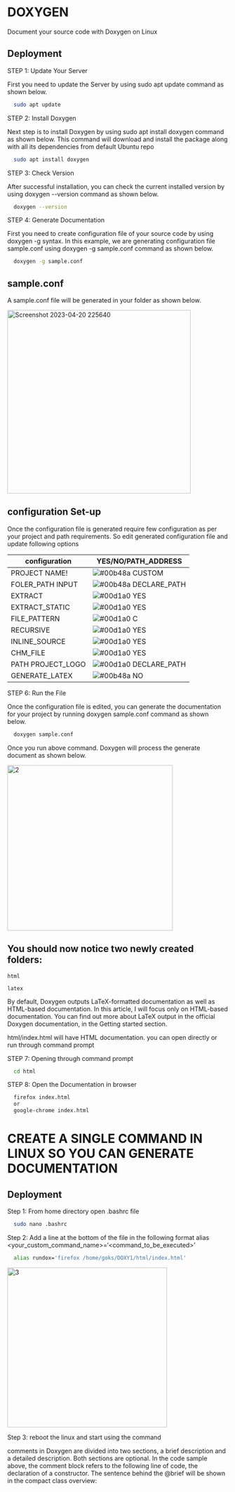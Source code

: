 
# DOXYGEN

Document your source code with Doxygen on Linux


## Deployment
STEP 1: Update Your Server

First you need to update the Server by using sudo apt update command as shown below.

```bash
  sudo apt update
```
STEP 2: Install Doxygen

Next step is to install Doxygen by using sudo apt install doxygen command as shown below. This command will download and install the package along with all its dependencies from default Ubuntu repo

```bash
  sudo apt install doxygen
```
STEP 3: Check Version

After successful installation, you can check the current installed version by using doxygen --version command as shown below.

```bash
  doxygen --version
```
STEP 4: Generate Documentation

First you need to create configuration file of your source code by using doxygen -g <file> syntax. In this example, we are generating configuration file sample.conf using doxygen -g sample.conf command as shown below.

```bash
  doxygen -g sample.conf
```


## sample.conf 
  
  A sample.conf file will be generated in your folder as shown below.

<img width="418" alt="Screenshot 2023-04-20 225640" src="https://user-images.githubusercontent.com/84590536/233444725-319f4ed3-54cd-425e-97a5-d320adcad39d.png">
  
 
## configuration Set-up

Once the configuration file is generated require few configuration as per your project and path requirements. So edit generated configuration file and update following options

|     configuration       | YES/NO/PATH_ADDRESS                                                                |
| ----------------- | ------------------------------------------------------------------ |
| PROJECT NAME! | ![#00b48a](https://via.placeholder.com/10/0a192f?text=+) CUSTOM |
| FOLER_PATH INPUT | ![#00b48a](https://via.placeholder.com/10/00b48a?text=+) DECLARE_PATH |
| EXTRACT | ![#00d1a0](https://via.placeholder.com/10/00b48a?text=+) YES |
| EXTRACT_STATIC | ![#00d1a0](https://via.placeholder.com/10/00b48a?text=+) YES |
| FILE_PATTERN | ![#00d1a0](https://via.placeholder.com/10/00b48a?text=+) C |
| RECURSIVE | ![#00d1a0](https://via.placeholder.com/10/00b48a?text=+) YES |
| INLINE_SOURCE | ![#00d1a0](https://via.placeholder.com/10/00b48a?text=+) YES |
| CHM_FILE | ![#00d1a0](https://via.placeholder.com/10/00b48a?text=+) YES |
| PATH PROJECT_LOGO | ![#00d1a0](https://via.placeholder.com/10/00b48a?text=+) DECLARE_PATH |
| GENERATE_LATEX | ![#00b48a](https://via.placeholder.com/10/0a192f?text=+) NO |





STEP 6: Run the File

Once the configuration file is edited, you can generate the documentation for your project by running doxygen sample.conf command as shown below.

```bash
  doxygen sample.conf
```
Once you run above command. Doxygen will process the generate document as shown below.

<img width="377" alt="2" src="https://user-images.githubusercontent.com/84590536/233454265-7cba5e8d-07d2-4494-84fc-ff988bb825cd.png">
  
  ## You should now notice two newly created folders:

`html`

`latex`
  
By default, Doxygen outputs LaTeX-formatted documentation as well as HTML-based documentation. In this article, I will focus only on HTML-based documentation. You can find out more about LaTeX output in the official Doxygen documentation, in the Getting started section.

 html/index.html will have HTML documentation. you can open directly or run through command prompt
  
  STEP 7: Opening through command prompt

```bash
  cd html
```
  STEP 8: Open the Documentation in browser

```bash
  firefox index.html
  or
  google-chrome index.html
```
  
  # CREATE A SINGLE COMMAND IN LINUX SO YOU CAN GENERATE DOCUMENTATION

  
## Deployment

Step 1: From home directory open .bashrc file

```bash
  sudo nano .bashrc
```

Step 2: Add a line at the bottom of the file in the following format
alias <your_custom_command_name>=‘<command_to_be_executed>’

```bash
  alias rundox='firefox /home/goks/DOXY1/html/index.html'
```
  <img width="364" alt="3" src="https://user-images.githubusercontent.com/84590536/233460519-b7a2e68a-1544-4ba3-9dc1-2e4097921b4f.png">
  
 Step 3: reboot the linux and start using the command
  
  
comments in Doxygen are divided into two sections, a brief description and a detailed description. Both sections are optional. In the code sample above, the comment block refers to the following line of code, the declaration of a constructor. The sentence behind the @brief will be shown in the compact class overview:

 


